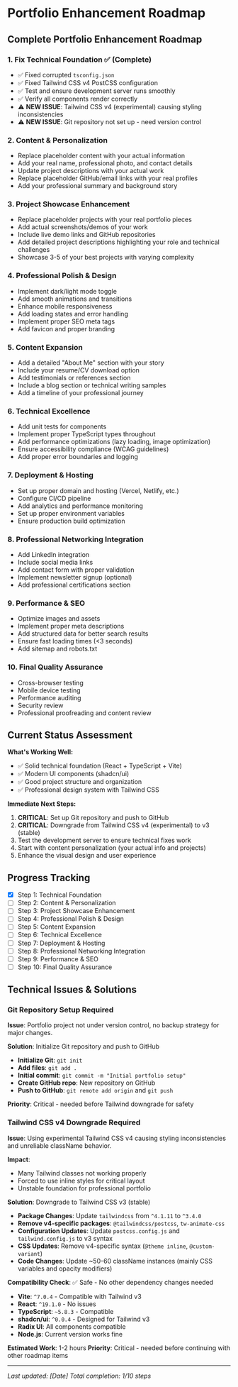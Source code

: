 # Portfolio Enhancement Roadmap

## Complete Portfolio Enhancement Roadmap

### 1. **Fix Technical Foundation** ✅ (Complete)
- ✅ Fixed corrupted `tsconfig.json`
- ✅ Fixed Tailwind CSS v4 PostCSS configuration
- ✅ Test and ensure development server runs smoothly
- ✅ Verify all components render correctly
- ⚠️ **NEW ISSUE**: Tailwind CSS v4 (experimental) causing styling inconsistencies
- ⚠️ **NEW ISSUE**: Git repository not set up - need version control

### 2. **Content & Personalization**
- Replace placeholder content with your actual information
- Add your real name, professional photo, and contact details
- Update project descriptions with your actual work
- Replace placeholder GitHub/email links with your real profiles
- Add your professional summary and background story

### 3. **Project Showcase Enhancement**
- Replace placeholder projects with your real portfolio pieces
- Add actual screenshots/demos of your work
- Include live demo links and GitHub repositories
- Add detailed project descriptions highlighting your role and technical challenges
- Showcase 3-5 of your best projects with varying complexity

### 4. **Professional Polish & Design**
- Implement dark/light mode toggle
- Add smooth animations and transitions
- Enhance mobile responsiveness
- Add loading states and error handling
- Implement proper SEO meta tags
- Add favicon and proper branding

### 5. **Content Expansion**
- Add a detailed "About Me" section with your story
- Include your resume/CV download option
- Add testimonials or references section
- Include a blog section or technical writing samples
- Add a timeline of your professional journey

### 6. **Technical Excellence**
- Add unit tests for components
- Implement proper TypeScript types throughout
- Add performance optimizations (lazy loading, image optimization)
- Ensure accessibility compliance (WCAG guidelines)
- Add proper error boundaries and logging

### 7. **Deployment & Hosting**
- Set up proper domain and hosting (Vercel, Netlify, etc.)
- Configure CI/CD pipeline
- Add analytics and performance monitoring
- Set up proper environment variables
- Ensure production build optimization

### 8. **Professional Networking Integration**
- Add LinkedIn integration
- Include social media links
- Add contact form with proper validation
- Implement newsletter signup (optional)
- Add professional certifications section

### 9. **Performance & SEO**
- Optimize images and assets
- Implement proper meta descriptions
- Add structured data for better search results
- Ensure fast loading times (<3 seconds)
- Add sitemap and robots.txt

### 10. **Final Quality Assurance**
- Cross-browser testing
- Mobile device testing
- Performance auditing
- Security review
- Professional proofreading and content review

## Current Status Assessment

**What's Working Well:**
- ✅ Solid technical foundation (React + TypeScript + Vite)
- ✅ Modern UI components (shadcn/ui)
- ✅ Good project structure and organization
- ✅ Professional design system with Tailwind CSS

**Immediate Next Steps:**
1. **CRITICAL**: Set up Git repository and push to GitHub
2. **CRITICAL**: Downgrade from Tailwind CSS v4 (experimental) to v3 (stable)
3. Test the development server to ensure technical fixes work
4. Start with content personalization (your actual info and projects)
5. Enhance the visual design and user experience

## Progress Tracking

- [x] Step 1: Technical Foundation
- [ ] Step 2: Content & Personalization
- [ ] Step 3: Project Showcase Enhancement
- [ ] Step 4: Professional Polish & Design
- [ ] Step 5: Content Expansion
- [ ] Step 6: Technical Excellence
- [ ] Step 7: Deployment & Hosting
- [ ] Step 8: Professional Networking Integration
- [ ] Step 9: Performance & SEO
- [ ] Step 10: Final Quality Assurance

## Technical Issues & Solutions

### **Git Repository Setup Required**
**Issue**: Portfolio project not under version control, no backup strategy for major changes.

**Solution**: Initialize Git repository and push to GitHub
- **Initialize Git**: `git init`
- **Add files**: `git add .`
- **Initial commit**: `git commit -m "Initial portfolio setup"`
- **Create GitHub repo**: New repository on GitHub
- **Push to GitHub**: `git remote add origin` and `git push`

**Priority**: Critical - needed before Tailwind downgrade for safety

### **Tailwind CSS v4 Downgrade Required**
**Issue**: Using experimental Tailwind CSS v4 causing styling inconsistencies and unreliable className behavior.

**Impact**: 
- Many Tailwind classes not working properly
- Forced to use inline styles for critical layout
- Unstable foundation for professional portfolio

**Solution**: Downgrade to Tailwind CSS v3 (stable)
- **Package Changes**: Update `tailwindcss` from `^4.1.11` to `^3.4.0`
- **Remove v4-specific packages**: `@tailwindcss/postcss`, `tw-animate-css`
- **Configuration Updates**: Update `postcss.config.js` and `tailwind.config.js` to v3 syntax
- **CSS Updates**: Remove v4-specific syntax (`@theme inline`, `@custom-variant`)
- **Code Changes**: Update ~50-60 className instances (mainly CSS variables and opacity modifiers)

**Compatibility Check**: ✅ Safe - No other dependency changes needed
- **Vite**: `^7.0.4` - Compatible with Tailwind v3
- **React**: `^19.1.0` - No issues
- **TypeScript**: `~5.8.3` - Compatible
- **shadcn/ui**: `^0.0.4` - Designed for Tailwind v3
- **Radix UI**: All components compatible
- **Node.js**: Current version works fine

**Estimated Work**: 1-2 hours
**Priority**: Critical - needed before continuing with other roadmap items

---
*Last updated: [Date]*
*Total completion: 1/10 steps* 